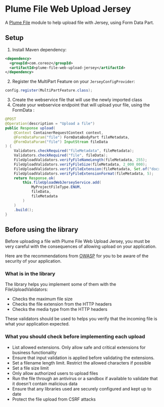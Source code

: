 Plume File Web Upload Jersey
============================

A [Plume File](../) module to help upload file with Jersey, using Form Data Part.

Setup
-----

1. Install Maven dependency:
```xml
<dependency>
  <groupId>com.coreoz</groupId>
  <artifactId>plume-file-web-upload-jersey</artifactId>
</dependency>
```
2. Register the MultiPart Feature on your `JerseyConfigProvider`:
```java
config.register(MultiPartFeature.class);
```
3. Create the webservice file that will use the newly imported class
4. Create your webservice endpoint that will upload your file, using the FormData :
```java
@POST
@Operation(description = "Upload a file")
public Response upload(
    @Context ContainerRequestContext context,
    @FormDataParam("file") FormDataBodyPart fileMetadata,
    @FormDataParam("file") InputStream fileData
) {
    Validators.checkRequired("fileMetadata", fileMetadata);
    Validators.checkRequired("file", fileData);
    FileUploadValidators.verifyFileNameLength(fileMetadata, 255);
    FileUploadValidators.verifyFileSize(fileMetadata, 2_000_000);
    FileUploadValidators.verifyFileExtension(fileMetadata, Set.of("docx", "pdf"));
    FileUploadValidators.verifyFileExtensionFormat(fileMetadata, 5);
    return Response.ok(
        this.fileUploadWebJerseyService.add(
            MyProjectFileType.ENUM,
            fileData,
            fileMetadata
        )
    )
    .build();
}
```

Before using the library
------------------------

Before uploading a file with Plume File Web Upload Jersey,
you must be very careful with the consequences of allowing upload on your application.

Here are the recommendations from [OWASP](https://cheatsheetseries.owasp.org/cheatsheets/File_Upload_Cheat_Sheet.html) 
for you to be aware of the security of your application.

### What is in the library

The library helps you implement some of them with the FileUploadValidators:
- Checks the maximum file size
- Checks the file extension from the HTTP headers
- Checks the media type from the HTTP headers

These validators should be used to helps you verify that the incoming file is what your application expected.

### What you should check before implementing each upload

- List allowed extensions. Only allow safe and critical extensions for business functionality
- Ensure that input validation is applied before validating the extensions.
- Set a filename length limit. Restrict the allowed characters if possible
- Set a file size limit
- Only allow authorized users to upload files
- Run the file through an antivirus or a sandbox if available to validate that it doesn't contain malicious data
- Ensure that any libraries used are securely configured and kept up to date
- Protect the file upload from CSRF attacks
